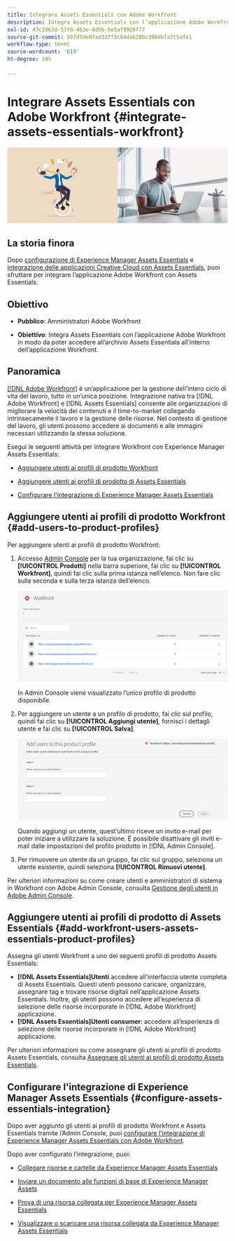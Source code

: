 ```yaml
---
title: Integrare Assets Essentials con Adobe Workfront
description: Integra Assets Essentials con l’applicazione Adobe Workfront in modo da poter accedere all’archivio Assets Essentials all’interno dell’applicazione Workfront.
exl-id: 47c2963d-57f0-463e-8d5b-5e5af9928f77
source-git-commit: 507d5de0fad337f5c84dab28bc396dbfa7c5afe1
workflow-type: tm+mt
source-wordcount: '619'
ht-degree: 19%

---
```


# Integrare Assets Essentials con Adobe Workfront {#integrate-assets-essentials-workfront}

![Preferenza per scegliere il tema scuro o chiaro](assets/cce-workfront.png)

## La storia finora

Dopo [configurazione di Experience Manager Assets Essentials](adminster-aem-assets-essentials.md) e [integrazione delle applicazioni Creative Cloud con Assets Essentials](integrate-assets-essentials-creative-cloud.md), puoi sfruttare per integrare l’applicazione Adobe Workfront con Assets Essentials.

## Obiettivo

* **Pubblico**: Amministratori Adobe Workfront

* **Obiettivo**: Integra Assets Essentials con l’applicazione Adobe Workfront in modo da poter accedere all’archivio Assets Essentials all’interno dell’applicazione Workfront.

## Panoramica

[[!DNL Adobe Workfront]](https://www.workfront.com/) è un’applicazione per la gestione dell’intero ciclo di vita del lavoro, tutto in un’unica posizione. Integrazione nativa tra [!DNL Adobe Workfront] e [!DNL Assets Essentials] consente alle organizzazioni di migliorare la velocità dei contenuti e il time-to-market collegando intrinsecamente il lavoro e la gestione delle risorse. Nel contesto di gestione del lavoro, gli utenti possono accedere ai documenti e alle immagini necessari utilizzando la stessa soluzione.

Esegui le seguenti attività per integrare Workfront con Experience Manager Assets Essentials:

* [Aggiungere utenti ai profili di prodotto Workfront](#add-users-to-product-profiles)

* [Aggiungere utenti ai profili di prodotto di Assets Essentials](#add-workfront-users-assets-essentials-product-profiles)

* [Configurare l&#39;integrazione di Experience Manager Assets Essentials](#configure-assets-essentials-integration)

## Aggiungere utenti ai profili di prodotto Workfront {#add-users-to-product-profiles}

Per aggiungere utenti ai profili di prodotto Workfront:

1. Accesso [Admin Console](https://adminconsole.adobe.com) per la tua organizzazione, fai clic su **[!UICONTROL Prodotti]** nella barra superiore, fai clic su **[!UICONTROL Workfront]**, quindi fai clic sulla prima istanza nell’elenco. Non fare clic sulla seconda e sulla terza istanza dell’elenco.

   ![Profilo amministratore di Admin Console](assets/workfront-instances.png)

   In Admin Console viene visualizzato l’unico profilo di prodotto disponibile.

1. Per aggiungere un utente a un profilo di prodotto, fai clic sul profilo, quindi fai clic su **[!UICONTROL Aggiungi utente]**, fornisci i dettagli utente e fai clic su **[!UICONTROL Salva]**.

   ![Aggiungi profilo amministratore utenti](assets/add-users-workfront.png)

   Quando aggiungi un utente, quest’ultimo riceve un invito e-mail per poter iniziare a utilizzare la soluzione. È possibile disattivare gli inviti e-mail dalle impostazioni del profilo prodotto in [!DNL Admin Console].

1. Per rimuovere un utente da un gruppo, fai clic sul gruppo, seleziona un utente esistente, quindi seleziona **[!UICONTROL Rimuovi utente]**.

Per ulteriori informazioni su come creare utenti e amministratori di sistema in Workfront con Adobe Admin Console, consulta [Gestione degli utenti in Adobe Admin Console](https://one.workfront.com/s/document-item?bundleId=the-new-workfront-experience&amp;topicId=Content%2FAdministration_and_Setup%2FAdd_users%2FCreate_and_manage_users%2Fadmin-console.htm&amp;_LANG=enus).

## Aggiungere utenti ai profili di prodotto di Assets Essentials {#add-workfront-users-assets-essentials-product-profiles}

Assegna gli utenti Workfront a uno dei seguenti profili di prodotto Assets Essentials:

* **[!DNL Assets Essentials]Utenti** accedere all’interfaccia utente completa di Assets Essentials. Questi utenti possono caricare, organizzare, assegnare tag e trovare risorse digitali nell’applicazione Assets Essentials. Inoltre, gli utenti possono accedere all’esperienza di selezione delle risorse incorporate in [!DNL Adobe Workfront] applicazione.
* **[!DNL Assets Essentials]Utenti consumer**: accedere all’esperienza di selezione delle risorse incorporate in [!DNL Adobe Workfront] applicazione.

Per ulteriori informazioni su come assegnare gli utenti ai profili di prodotto Assets Essentials, consulta [Assegnare gli utenti ai profili di prodotto Assets Essentials](adminster-aem-assets-essentials.md#add-users-to-product-profiles).

## Configurare l&#39;integrazione di Experience Manager Assets Essentials {#configure-assets-essentials-integration}

Dopo aver aggiunto gli utenti ai profili di prodotto Workfront e Assets Essentials tramite l’Admin Console, puoi [configurare l’integrazione di Experience Manager Assets Essentials con Adobe Workfront](https://one.workfront.com/s/document-item?bundleId=the-new-workfront-experience&amp;topicId=Content%2FDocuments%2FAdobe_Workfront_for_Experience_Manager_Assets_Essentials%2F_workfront-for-aem-asset-essentials.htm).

Dopo aver configurato l’integrazione, puoi:

* [Collegare risorse e cartelle da Experience Manager Assets Essentials](https://one.workfront.com/s/document-item?bundleId=the-new-workfront-experience&amp;topicId=Content%2FDocuments%2FAdobe_Workfront_for_Experience_Manager_Assets_Essentials%2Flink-to-aem.htm&amp;_LANG=enus)

* [Inviare un documento alle funzioni di base di Experience Manager Assets](https://one.workfront.com/s/document-item?bundleId=the-new-workfront-experience&amp;topicId=Content%2FDocuments%2FAdobe_Workfront_for_Experience_Manager_Assets_Essentials%2Fsend-to-aem.htm&amp;_LANG=enus)

* [Prova di una risorsa collegata per Experience Manager Assets Essentials](https://one.workfront.com/s/document-item?bundleId=the-new-workfront-experience&amp;topicId=Content%2FDocuments%2FAdobe_Workfront_for_Experience_Manager_Assets_Essentials%2Fproof-linked-asset-aem.htm)

* [Visualizzare o scaricare una risorsa collegata da Experience Manager Assets Essentials](https://one.workfront.com/s/document-item?bundleId=the-new-workfront-experience&amp;topicId=Content%2FDocuments%2FAdobe_Workfront_for_Experience_Manager_Assets_Essentials%2Fview-download-asset.htm)
